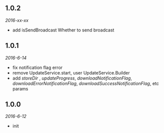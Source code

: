 ## 1.0.2

_2016-xx-xx_

* add isSendBroadcast Whether to send broadcast


## 1.0.1

_2016-6-14_

* fix notification flag error
* remove UpdateService.start, user UpdateService.Builder
* add *storeDir* , *updateProgress*, *downloadNotificationFlag*, *downloadErrorNotificationFlag*, 
  *downloadSuccessNotificationFlag*, etc params


## 1.0.0

_2016-6-12_

* init

